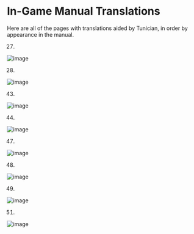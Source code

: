 # In-Game Manual Translations

Here are all of the pages with translations aided by Tunician, in order by appearance in the manual.

27.
![image](manual_27.jpg)

28.
![image](manual_28.jpg)

43.
![image](manual_43.jpg)

44.
![image](manual_44.jpg)

47.
![image](manual_47.jpg)

48.
![image](manual_48.jpg)

49.
![image](manual_49.jpg)

51.
![image](manual_51.jpg)
